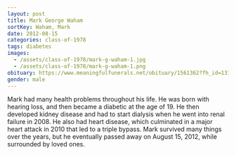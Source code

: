 ```yaml
---
layout: post
title: Mark George Waham
sortKey: Waham, Mark
date: 2012-08-15
categories: class-of-1978
tags: diabetes
images:
  - /assets/class-of-1978/mark-g-waham-1.jpg
  - /assets/class-of-1978/mark-g-waham-1.png
obituary: https://www.meaningfulfunerals.net/obituary/1561362?fh_id=13141
gender: male
---
```

Mark had many health problems throughout his life. He was born with hearing loss, and then became a diabetic at the age of 19. He then developed kidney disease and had to start dialysis when he went into renal failure in 2008. He also had heart disease, which culminated in a major heart attack in 2010 that led to a triple bypass. Mark survived many things over the years, but he eventually passed away on August 15, 2012, while surrounded by loved ones.
